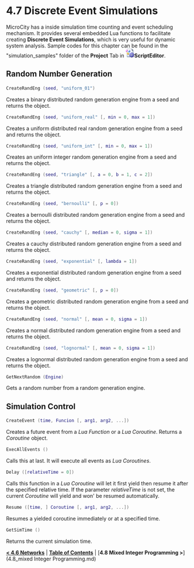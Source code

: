 # 4.7 Discrete Event Simulations
MicroCity has a inside simulation time counting and event scheduling mechanism. It provides  several embedded Lua functions to facilitate creating **Discrete Event Simulations**, which is very useful for dynamic system analysis. Sample codes for this chapter can be found in the "simulation_samples" folder of the **Project** Tab in ![icon](imgs/icon_script_editor.png)**ScriptEditor**.
## Random Number Generation
```lua
CreateRandEng (seed, "uniform_01")
```
Creates a binary distributed random generation engine from a seed and returns the object.
```lua
CreateRandEng (seed, "uniform_real" [, min = 0, max = 1])
```
Creates a uniform distributed real random generation engine from a seed and returns the object.
```lua
CreateRandEng (seed, "uniform_int" [, min = 0, max = 1])
```
Creates an uniform integer random generation engine from a seed and returns the object.
```lua
CreateRandEng (seed, "triangle" [, a = 0, b = 1, c = 2])
```
Creates a triangle distributed random generation engine from a seed and returns the object. 
```lua
CreateRandEng (seed, "bernoulli" [, p = 0])
```
Creates a bernoulli distributed random generation engine from a seed and returns the object.
```lua
CreateRandEng (seed, "cauchy" [, median = 0, sigma = 1])
```
Creates a cauchy distributed random generation engine from a seed and returns the object.
```lua
CreateRandEng (seed, "exponential" [, lambda = 1])
```
Creates a exponential distributed random generation engine from a seed and returns the object.
```lua
CreateRandEng (seed, "geometric" [, p = 0])
```
Creates a geometric distributed random generation engine from a seed and returns the object.
```lua
CreateRandEng (seed, "normal" [, mean = 0, sigma = 1])
```
Creates a normal distributed random generation engine from a seed and returns the object.
```lua
CreateRandEng (seed, "lognormal" [, mean = 0, sigma = 1])
```
Creates a lognormal distributed random generation engine from a seed and returns the object.
```lua
GetNextRandom (Engine)
```
Gets a random number from a random generation engine.
## Simulation Control
```lua
CreateEvent (time, Funcion [, arg1, arg2, ...])
```
Creates a future event from a *Lua Function* or a *Lua Coroutine*. Returns a *Coroutine* object.
```lua
ExecAllEvents ()
```
Calls this at last. It will execute all events as *Lua Coroutines*.
```lua
Delay ([relativeTime = 0])
```
Calls this function in a *Lua Coroutine* will let it first yield then resume it after the specified relative time. If the parameter *relativeTime* is not set, the current *Coroutine* will yield and won' be resumed automatically. 
```lua
Resume ([time, ] Coroutine [, arg1, arg2, ...])
```
Resumes a yielded coroutine immediately or at a specified time.
```lua
GetSimTime ()
```
Returns the current simulation time.

[**< 4.6 Networks**](4.6_networks.md) | [**Table of Contents**](.) | [**4.8 Mixed Integer Programming >**](4.8_mixed Integer Programming.md)

